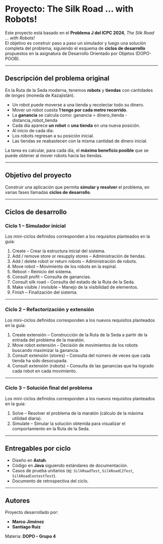 # Proyecto: The Silk Road ... with Robots!

Este proyecto está basado en el **Problema J del ICPC 2024**, *The Silk Road … with Robots!*  
El objetivo es construir paso a paso un simulador y luego una solución completa del problema, siguiendo el esquema de **ciclos de desarrollo** propuestos en la asignatura de Desarrollo Orientado por Objetos (DOPO-POOB).

---

##  Descripción del problema original
En la Ruta de la Seda moderna, tenemos **robots** y **tiendas** con cantidades de *tenges* (moneda de Kazajistán).  

- Un robot puede moverse a una tienda y recolectar todo su dinero.  
- Mover un robot cuesta **1 tenge por cada metro recorrido**.  
- La **ganancia** se calcula como:  ganancia = dinero_tienda - distancia_robot_tienda 
- Cada día aparece **un robot** o **una tienda** en una nueva posición.  
- Al inicio de cada día:  
- Los robots regresan a su posición inicial.  
- Las tiendas se reabastecen con la misma cantidad de dinero inicial.  

 La tarea es calcular, para cada día, el **máximo beneficio posible** que se puede obtener al mover robots hacia las tiendas.

---

##  Objetivo del proyecto
Construir una aplicación que permita **simular y resolver** el problema, en varias fases llamadas **ciclos de desarrollo**.

---

##  Ciclos de desarrollo

###  Ciclo 1 – Simulador inicial
Los mini-ciclos definidos corresponden a los requisitos planteados en la guía:  
1.	Create – Crear la estructura inicial del sistema.  
2.	Add / remove store or resupply stores – Administración de tiendas.  
3.	Add / delete robot or return robots – Administración de robots.  
4.	Move robot – Movimiento de los robots en la espiral.  
5.	Reboot – Reinicio del sistema.  
6.	Consult profit – Consulta de ganancias.  
7.	Consult silk road – Consulta del estado de la Ruta de la Seda.  
8.	Make visible / invisible – Manejo de la visibilidad de elementos.  
9.	Finish – Finalización del sistema.  

---

###  Ciclo 2 – Refactorización y extensión
Los mini-ciclos definidos corresponden a los nuevos requisitos planteados en la guía:  
1.	Create extensión – Construcción de la Ruta de la Seda a partir de la entrada del problema de la maratón.  
2.	Move robot extensión – Decisión de movimientos de los robots buscando maximizar la ganancia.  
3.	Consult extensión (stores) – Consulta del número de veces que cada tienda ha sido desocupada.  
4.	Consult extensión (robots) – Consulta de las ganancias que ha logrado cada robot en cada movimiento.  

---

###  Ciclo 3 – Solución final del problema
Los mini-ciclos definidos corresponden a los nuevos requisitos planteados en la guía:  
1.	Solve – Resolver el problema de la maratón (cálculo de la máxima utilidad diaria).  
2.	Simulate – Simular la solución obtenida para visualizar el comportamiento en la Ruta de la Seda.  

---

##  Entregables por ciclo
- Diseño en **Astah**.  
- Código en **Java** siguiendo estándares de documentación.  
- Casos de prueba unitarios (ej: `SilkRoadTest`, `SilkRoadC2Test`, `SilkRoadContestTest`).  
- Documento de retrospectiva del ciclo.  

---
##  Autores
Proyecto desarrollado por:  
- **Marco Jiménez**  
- **Santiago Ruiz**  

Materia: **DOPO – Grupo 4**  


